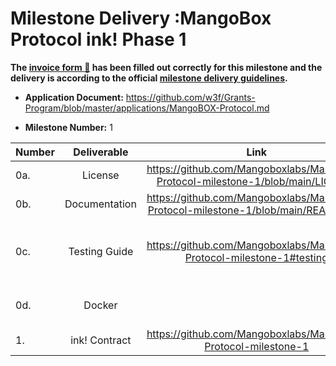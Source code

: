 # Milestone Delivery :MangoBox Protocol ink! Phase 1



**The [invoice form :pencil:](https://docs.google.com/forms/d/e/1FAIpQLSfmNYaoCgrxyhzgoKQ0ynQvnNRoTmgApz9NrMp-hd8mhIiO0A/viewform) has been filled out correctly for this milestone and the delivery is according to the official [milestone delivery guidelines](https://github.com/w3f/Grants-Program/blob/master/docs/milestone-deliverables-guidelines.md).**

* **Application Document:** https://github.com/w3f/Grants-Program/blob/master/applications/MangoBOX-Protocol.md

* **Milestone Number:**  1

| Number | Deliverable              | Link                                                         | Notes                                                        |
| ------ | :----------------------: | :----------------------------------------------------------: | ------------------------------------------------------------ |
| 0a.    | License                  |https://github.com/Mangoboxlabs/Mangobox-Protocol-milestone-1/blob/main/LICENSE | Apache 2.0 |
| 0b.    | Documentation            | https://github.com/Mangoboxlabs/Mangobox-Protocol-milestone-1/blob/main/README.md | Documentation . |
| 0c.    | Testing Guide            |https://github.com/Mangoboxlabs/Mangobox-Protocol-milestone-1#testing| All test instructions are in the contract code document. |
| 0d.    | Docker         |  | Will be provided in the second phase. |
| 1.     | ink! Contract            | https://github.com/Mangoboxlabs/Mangobox-Protocol-milestone-1 |Contract code. |

